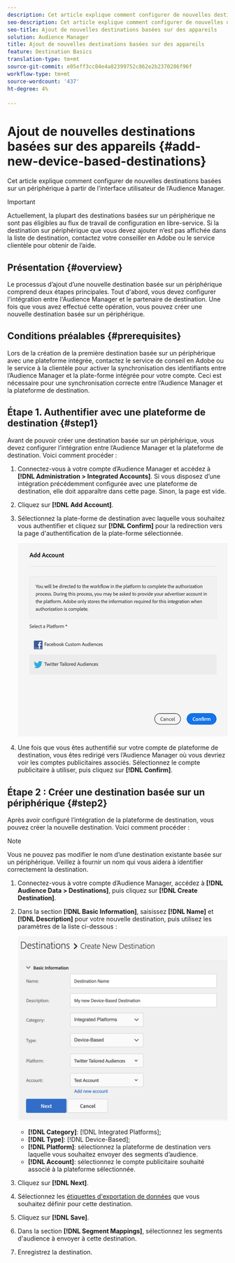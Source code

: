 ```yaml
---
description: Cet article explique comment configurer de nouvelles destinations basées sur un périphérique à partir de l’interface utilisateur de l’Audience Manager.
seo-description: Cet article explique comment configurer de nouvelles destinations basées sur un périphérique à partir de l’interface utilisateur de l’Audience Manager.
seo-title: Ajout de nouvelles destinations basées sur des appareils
solution: Audience Manager
title: Ajout de nouvelles destinations basées sur des appareils
feature: Destination Basics
translation-type: tm+mt
source-git-commit: e05eff3cc04e4a82399752c862e2b2370286f96f
workflow-type: tm+mt
source-wordcount: '437'
ht-degree: 4%

---
```



# Ajout de nouvelles destinations basées sur des appareils {#add-new-device-based-destinations}

Cet article explique comment configurer de nouvelles destinations basées sur un périphérique à partir de l’interface utilisateur de l’Audience Manager.

>[!IMPORTANT]
>
>Actuellement, la plupart des destinations basées sur un périphérique ne sont pas éligibles au flux de travail de configuration en libre-service. Si la destination sur périphérique que vous devez ajouter n’est pas affichée dans la liste de destination, contactez votre conseiller en Adobe ou le service clientèle pour obtenir de l’aide.

## Présentation {#overview}

Le processus d’ajout d’une nouvelle destination basée sur un périphérique comprend deux étapes principales. Tout d&#39;abord, vous devez configurer l&#39;intégration entre l&#39;Audience Manager et le partenaire de destination. Une fois que vous avez effectué cette opération, vous pouvez créer une nouvelle destination basée sur un périphérique.

## Conditions préalables {#prerequisites}

Lors de la création de la première destination basée sur un périphérique avec une plateforme intégrée, contactez le service de conseil en Adobe ou le service à la clientèle pour activer la synchronisation des identifiants entre l’Audience Manager et la plate-forme intégrée pour votre compte. Ceci est nécessaire pour une synchronisation correcte entre l’Audience Manager et la plateforme de destination.

## Étape 1. Authentifier avec une plateforme de destination {#step1}

Avant de pouvoir créer une destination basée sur un périphérique, vous devez configurer l’intégration entre l’Audience Manager et la plateforme de destination. Voici comment procéder :

1. Connectez-vous à votre compte d’Audience Manager et accédez à **[!DNL Administration > Integrated Accounts]**. Si vous disposez d’une intégration précédemment configurée avec une plateforme de destination, elle doit apparaître dans cette page. Sinon, la page est vide.
1. Cliquez sur **[!DNL Add Account]**.
1. Sélectionnez la plate-forme de destination avec laquelle vous souhaitez vous authentifier et cliquez sur **[!DNL Confirm]** pour la redirection vers la page d&#39;authentification de la plate-forme sélectionnée.

   ![plates-formes intégrées](assets/dbd-integrated-platforms.png)

1. Une fois que vous êtes authentifié sur votre compte de plateforme de destination, vous êtes redirigé vers l’Audience Manager où vous devriez voir les comptes publicitaires associés. Sélectionnez le compte publicitaire à utiliser, puis cliquez sur **[!DNL Confirm]**.

## Étape 2 : Créer une destination basée sur un périphérique {#step2}

Après avoir configuré l’intégration de la plateforme de destination, vous pouvez créer la nouvelle destination. Voici comment procéder :

>[!NOTE]
>
>Vous ne pouvez pas modifier le nom d’une destination existante basée sur un périphérique. Veillez à fournir un nom qui vous aidera à identifier correctement la destination.

1. Connectez-vous à votre compte d’Audience Manager, accédez à **[!DNL Audience Data > Destinations]**, puis cliquez sur **[!DNL Create Destination]**.
1. Dans la section **[!DNL Basic Information]**, saisissez **[!DNL Name]** et **[!DNL Description]** pour votre nouvelle destination, puis utilisez les paramètres de la liste ci-dessous :

   ![configuration](assets/dbd-new-basic.png)

   * **[!DNL Category]**:  [!DNL Integrated Platforms];
   * **[!DNL Type]**:  [!DNL Device-Based];
   * **[!DNL Platform]**: sélectionnez la plateforme de destination vers laquelle vous souhaitez envoyer des segments d’audience.
   * **[!DNL Account]**: sélectionnez le compte publicitaire souhaité associé à la plateforme sélectionnée.
1. Cliquez sur **[!DNL Next]**.
1. Sélectionnez les [étiquettes d&#39;exportation de données](/help/using/features/data-export-controls.md#controls-labels) que vous souhaitez définir pour cette destination.
1. Cliquez sur **[!DNL Save]**.
1. Dans la section **[!DNL Segment Mappings]**, sélectionnez les segments d&#39;audience à envoyer à cette destination.
1. Enregistrez la destination.
